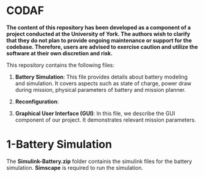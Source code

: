 # CODAF
**The content of this repository has been developed as a component of a project conducted at the University of York. The authors wish to clarify that they do not plan to provide ongoing maintenance or support for the codebase. Therefore, users are advised to exercise caution and utilize the software at their own discretion and risk.**

This repository contains the following files:

1. **Battery Simulation**: This file provides details about battery modeling and simulation. It covers aspects such as state of charge, power draw during mission, physical parameters of battery and mission planner.

2. **Reconfiguration**: 

3. **Graphical User Interface (GUI)**: In this file, we describe the GUI component of our project. It demonstrates relevant mission parameters.

# 1-Battery Simulation
The **Simulink-Battery.zip** folder containis the simulink files for the battery simulation. **Simscape** is required to run the simulation.

